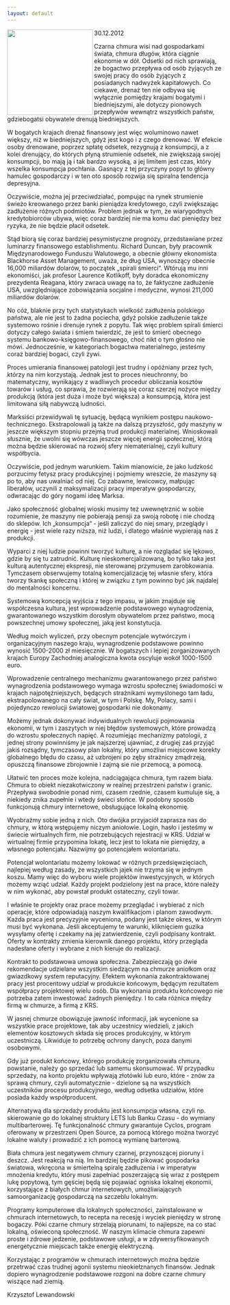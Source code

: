 ```yaml
---
layout: default
---
```

<img src="{{site.baseurl}}\articles\pictures\465.amoksloncokwiatmaly.jpg"  align="left" width="200"><!--123--><p>
30.12.2012<br>
<p>Czarna chmura wisi nad gospodarkami świata, chmura długów, która ciągnie ekonomie w dół. Odsetki od nich sprawiają, że bogactwo przepływa od osób żyjących ze swojej pracy do osób żyjących z posiadanych nadwyżek kapitałowych. Co ciekawe, drenaż ten nie odbywa się wyłącznie pomiędzy krajami bogatymi i biedniejszymi, ale dotyczy pionowych przepływów wewnątrz wszystkich państw, gdziebogatsi obywatele drenują biedniejszych.</p>
<p>W bogatych krajach drenaż finansowy jest więc woluminowo nawet większy, niż w biedniejszych, gdyż jest kogo i z czego drenować. W efekcie osoby drenowane, poprzez spłatę odsetek, rezygnują z konsumpcji, a z kolei drenujący, do których płyną strumienie odsetek, nie zwiększają swojej konsumpcji, bo mają ją i tak bardzo wysoką, a jej limitem jest czas, który wszelka konsumpcja pochłania. Gasnący z tej przyczyny popyt to główny hamulec gospodarczy i w ten oto sposób rozwija się spiralna tendencja depresyjna.</p>
<p>Oczywiście, można jej przeciwdziałać, pompując na rynek strumienie świeżo kreowanego przez banki pieniądza kredytowego, czyli zwiększając zadłużenie różnych podmiotów. Problem jednak w tym, że wiarygodnych kredytobiorców ubywa, więc coraz bardziej nie ma komu dać pieniędzy bez ryzyka, że nie będzie płacił odsetek.</p>
<p>Stąd biorą się coraz bardziej pesymistyczne prognozy, przedstawiane przez luminarzy finansowego establishmentu. Richard Duncan, były pracownik Międzynarodowego Funduszu Walutowego, a obecnie główny ekonomista Blackhorse Asset Management, uważa, że dług USA, wynoszący obecnie 16,000 miliardów dolarów, to początek „spirali śmierci“. Wtórują mu inni ekonomiści, jak profesor Laurence Kotlikoff, były doradca ekonomiczny prezydenta Reagana, który zwraca uwagę na to, że faktyczne zadłużenie USA, uwzględniające zobowiązania socjalne i medyczne, wynosi 211,000 miliardów dolarów.</p>
<p>No cóż, blaknie przy tych statystykach wielkość zadłużenia polskiego państwa, ale nie jest to żadna pociecha, gdyż polskie zadłużenie także systemowo rośnie i drenuje rynek z popytu. Tak więc problem spirali śmierci dotyczy całego świata i śmiem twierdzić, że jest to śmierć obecnego systemu bankowo-księgowo-finansowego, choć nikt o tym głośno nie mówi. Jednocześnie, w kategoriach bogactwa materialnego, jesteśmy coraz bardziej bogaci, czyli żywi.</p>
<p>Proces umierania finansowej patologii jest trudny i opóźniany przez tych, którzy na nim korzystają. Jednak jest to proces nieuchronny, bo matematyczny, wynikający z wadliwych procedur obliczania kosztów towarów i usług, co sprawia, że rozwierają się coraz szerzej nożyce między produkcją (która jest duża i może być większa) a konsumpcją, która jest limitowana siłą nabywczą ludności.</p>
<p>Marksiści przewidywali tę sytuację, będącą wynikiem postępu naukowo-technicznego. Ekstrapolowali ją także na dalszą przyszłość, gdy maszyny w jeszcze większym stopniu przejmą trud produkcji materialnej. Wnioskowali słusznie, że uwolni się wówczas jeszcze więcej energii społecznej, którą można będzie skierować na rozwój sfery niematerialnej, czyli kultury współbycia.</p>
<p>Oczywiście, pod jednym warunkiem. Takim mianowicie, że jako ludzkość porzucimy fetysz pracy produkcyjnej i pojmiemy wreszcie, że maszyny są po to, aby nas uwalniać od niej. Co zabawne, lewicowcy, małpując liberałów, uczynili z maksymalizacji pracy imperatyw gospodarczy, odwracając do góry nogami ideę Marksa.</p>
<p>Jako społeczność globalnej wioski musimy też uwewnętrznić w sobie rozumienie, że maszyny nie pobierają pensji za swoją robotę i nie chodzą do sklepów. Ich „konsumpcja“ - jeśli zaliczyć do niej smary, przeglądy i energię - jest wiele razy niższa, niż ludzi, i dlatego właśnie wypierają nas z produkcji.</p>
<p>Wyparci z niej ludzie powinni tworzyć kulturę, a nie rozglądać się lękowo, gdzie by się tu zatrudnić. Kulturę nieskomercjalizowaną, bo tylko taka jest kulturą autentycznej ekspresji, nie sterowanej przymusem zarobkowania. Tymczasem obserwujemy totalną komercjalizację tej własnie sfery, która tworzy tkankę społeczną i której w związku z tym powinno być jak najdalej do mentalności koncernu.</p>
<p>Systemową koncepcją wyjścia z tego impasu, w jakim znajduje się współczesna kultura, jest wprowadzenie podstawowego wynagrodzenia, gwarantowanego wszystkim dorosłym obywatelom przez państwo, mocą powszechnej umowy społecznej, jaką jest konstytucja.</p>
<p>Według moich wyliczeń, przy obecnym potencjale wytwórczym i organizacyjnym naszego kraju, wynagrodzenie podstawowe powinno wynosić 1500-2000 zł miesięcznie. W bogatszych i lepiej zorganizowanych krajach Europy Zachodniej analogiczna kwota oscyluje wokół 1000-1500 euro.</p>
<p>Wprowadzenie centralnego mechanizmu gwarantowanego przez państwo wynagrodzenia podstawowego wymaga wzrostu społecznej świadomości w krajach najpotężniejszych, będących strażnikami wymyślonego tam ładu, ekstrapolowanego na cały świat, w tym i Polskę. My, Polacy, sami i pojedynczo rewolucji światowej gospodarki nie dokonamy.</p>
<p>Możemy jednak dokonywać indywidualnych rewolucji pojmowania ekonomii, w tym i zaszytych w niej błędów systemowych, które prowadzą do wzrostu społecznych napięć. A rozumiejąc mechanizmy patologii, z jednej strony powinniśmy je jak najszerzej ujawniać, z drugiej zaś przyjąć jakiś rozsądny, tymczasowy plan lokalny, który umożliwi miejscowe korekty globalnego błędu do czasu, aż uzbrojeni po zęby strażnicy zmądrzeją, opuszczą finansowe zbrojownie i zajmą sie nie przemocą, a pomocą.</p>
<p>Ułatwić ten proces może kolejna, nadciągająca chmura, tym razem biała. Chmura to obiekt niezakotwiczony w realnej przestrzeni państw i granic. Przepływa swobodnie ponad nimi, czasem rzednie, czasem kumuluje się, a niekiedy znika zupełnie i wtedy świeci słońce. W podobny sposób funkcjonują chmury internetowe, obsługujące lokalną ekonomię.</p>
<p>Wyobraźmy sobie jedną z nich. Oto dwójka przyjaciół zaprasza nas do chmury, w którą wstępujemy niczym aniołowie. Login, hasło i jesteśmy w świecie wirtualnych firm, nie potrzebujących rejestracji w KRS. Udział w wirtualnej firmie przypomina lokatę, lecz jest to lokata nie pieniędzy, a własnego potencjału. Nazwijmy go potencjałem wolontariatu.</p>
<p>Potencjał wolontariatu możemy lokować w różnych przedsięwzięciach, najlepiej według zasady, że wszystkich jajek nie trzyma się w jednym koszu. Mamy więc do wyboru wiele projektów inwestycyjnych, w których możemy wziąć udział. Każdy projekt podzielony jest na prace, które należy w nim wykonać, aby powstał produkt ostateczny, czyli towar.</p>
<p>I właśnie te projekty oraz prace możemy przeglądać i wybierać z nich operacje, które odpowiadają naszym kwalifikacjom i planom zawodwym. Każda praca jest precyzyjnie wyceniona, podany jest także okres, w którym musi być wykonana. Jeśli akceptujemy te warunki, kliknięciem guzika wysyłamy ofertę i czekamy na jej zatwierdzenie, czyli podpisany kontrakt. Oferty w kontrakty zmienia kierownik danego projektu, który przegląda nadesłane oferty i wybrane z nich kieruje do realizacji.</p>
<p>Kontrakt to podstawowa umowa społeczna. Zabezpieczają go dwie rekomendacje udzielane wszystkim siedzącym na chmurze aniołkom oraz gwiazdkowy system reputacyjny. Efektem wykonania zakontraktowanej pracy jest procentowy udział w produkcie końcowym, będącym rezultatem współpracy projektowej wielu osób. Dla wykonania produktu końcowego nie potrzeba zatem inwestować żadnych pieniędzy. I to cała różnica między firmą w chmurze, a firmą z KRS.</p>
<p>W jasnej chmurze obowiązuje jawność informacji, jak wycenione sa wszystkie prace projektowe, tak aby uczestnicy wiedzieli, z jakich elementów kosztowych składa się proces produkcyjny, w którym uczestniczą. Likwiduje to potrzebę ochrony danych, poza danymi osobowymi.</p>
<p>Gdy już produkt końcowy, którego produkcję zorganizowała chmura, powstanie, należy go sprzedać lub samemu skonsumować. W przypadku sprzedaży, na konto projektu wpływają złotówki lub euro, które - znów za sprawą chmury, czyli automatycznie - dzielone są na wszystkich uczestników procesu produkcyjnego, według odsetka udziałów, które posiada każdy współproducent.</p>
<p>Alternatywą dla sprzedaży produktu jest konsumpcja własna, czyli np. skierowanie go do lokalnej struktury LETS lub Banku Czasu - do wymiany multibarterowej. Tę funkcjonalność chmury gwarantuje Cyclos, program oferowany w przestrzeni Open Source, za pomocą którego można tworzyć lokalne waluty i prowadzić z ich pomocą wymianę barterową.</p>
<p>Biała chmura jest negatywem chmury czarnej, przynoszącej pioruny i deszcz. Jest reakcją na nią. Im bardziej będzie pikować gospodarka światowa, wkręcona w śmiertelną spiralę zadłużenia i w imperatyw mnożenia kredytu, który musi zapełniać poszerzającą się wraz z postępem lukę popytową, tym gęściej będą się pojawiać ogniska lokalnej ekonomii, korzystające z białych chmur internetowych, umożliwiających samoorganizację gospodarczą na szczeblu lokalnym.</p>
<p>Programy komputerowe dla lokalnych społeczności, zainstalowane w chmurach internetowych, to recepta na recesję i wyciek pieniędzy w stronę bogaczy. Póki czarne chmury strzelają piorunami, to najlepsze, na co stać lokalną, oświeconą społeczność. W naszym klimacie chmura zapewni proste i zdrowe jedzenie, podstawowe usługi, a w zdywersyfikowanych energetycznie miejscach także energię elektryczną.</p>
<p>Korzystając z programów w chmurach internetowych można będzie przetrwać czas trudnej agonii systemu nieokiełznanych finansów. Jednak dopiero wynagrodzenie podstawowe rozgoni na dobre czarne chmury wiszące nad ziemią.</p>
<p>Krzysztof Lewandowski</p><br><br><br><br></p>